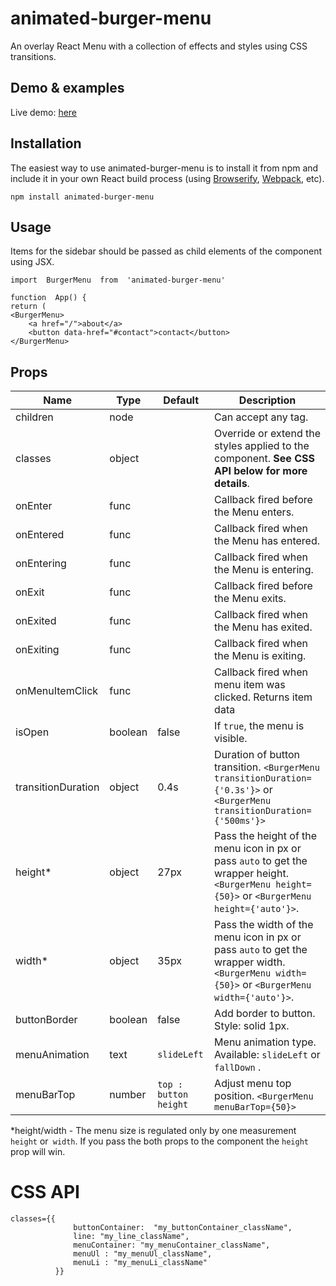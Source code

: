 # animated-burger-menu

An overlay React Menu with a collection of effects and styles using CSS transitions.


## Demo & examples

Live demo: [here](https://yakushinang.github.io/burgermenu/)


##  Installation

The easiest way to use animated-burger-menu is to install it from npm and include it in your own React build process (using  [Browserify](https://browserify.org/),  [Webpack](https://webpack.github.io/), etc).

```
npm install animated-burger-menu
```


## Usage

Items for the sidebar should be passed as child elements of the component using JSX.

    import  BurgerMenu  from  'animated-burger-menu'
    
    function  App() {
    return (
    <BurgerMenu>
	    <a href="/">about</a>
	    <button data-href="#contact">contact</button>
    </BurgerMenu>


## Props

|Name|Type  |Default |Description
|--|--|--|--|
|children  | node ||Can accept any tag. 
|classes| object | | Override or extend the styles applied to the component. **See CSS API below for more details**.
|onEnter| func| | Callback fired before the Menu enters.
|onEntered | func | |Callback fired when the Menu has entered.
|onEntering | func | |Callback fired when the Menu is entering.
|onExit| func||Callback fired before the Menu exits.
|onExited|func||Callback fired when the Menu has exited.
|onExiting|func||  Callback fired when the Menu is exiting.
|onMenuItemClick|func||Callback fired when menu item was clicked. Returns item data
|isOpen|boolean| false |If `true`, the menu is visible.
|transitionDuration| object| 0.4s| Duration of button transition. `<BurgerMenu transitionDuration={'0.3s'}>` or `<BurgerMenu transitionDuration={'500ms'}>`
|height*|object| 27px|Pass the height of the menu icon in px or pass `auto` to get the wrapper height. `<BurgerMenu height={50}>` or `<BurgerMenu height={'auto'}>`. 
|width*|object| 35px| Pass the width of the menu icon in px or pass `auto` to get the wrapper width. `<BurgerMenu width={50}>` or `<BurgerMenu width={'auto'}>`. 
|buttonBorder | boolean | false | Add border to button. Style: solid 1px. 
| menuAnimation| text| `slideLeft` | Menu animation type. Available: `slideLeft` or `fallDown` .
|menuBarTop| number | `top : button height` | Adjust menu top position. `<BurgerMenu menuBarTop={50}>`


*height/width - The menu size is regulated only by one measurement `height` or` width`. If you pass the both props to the component the `height` prop will win. 


# CSS API

    classes={{
			      buttonContainer:  "my_buttonContainer_className",
			      line: "my_line_className",
			      menuContainer: "my_menuContainer_className",
			      menuUl : "my_menuUl_className",
			      menuLi : "my_menuLi_className"
		      }}


